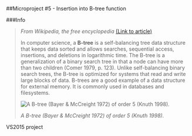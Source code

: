##Microproject #5 - Insertion into B-tree function

###Info

>_From Wikipedia, the free encyclopedia_ [(Link to article)](https://en.wikipedia.org/wiki/B-tree)
>
>In computer science, a **B-tree** is a self-balancing tree data structure that keeps data sorted and allows searches, sequential access, insertions, and deletions in logarithmic time. The B-tree is a generalization of a binary search tree in that a node can have more than two children (Comer 1979, p. 123). Unlike self-balancing binary search trees, the B-tree is optimized for systems that read and write large blocks of data. B-trees are a good example of a data structure for external memory. It is commonly used in databases and filesystems.
>
>![A B-tree (Bayer & McCreight 1972) of order 5 (Knuth 1998).](https://upload.wikimedia.org/wikipedia/commons/thumb/6/65/B-tree.svg/400px-B-tree.svg.png)
>
>_A B-tree (Bayer & McCreight 1972) of order 5 (Knuth 1998)._


VS2015 project

